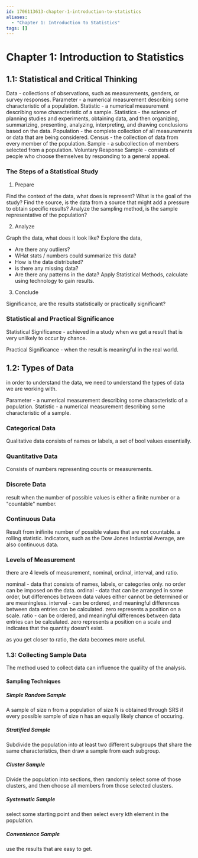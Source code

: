 ```yaml
---
id: 1706113613-chapter-1-introduction-to-statistics
aliases:
  - "Chapter 1: Introduction to Statistics"
tags: []
---
```


# Chapter 1: Introduction to Statistics

## 1.1: Statistical and Critical Thinking

Data - collections of observations, such as measurements, genders, or survey responses.
Parameter - a numerical measurement describing some characteristic of a population.
Statistic - a numerical measurement describing some characteristic of a sample.
Statistics - the science of planning studies and experiments, obtaining data, and then organizing, summarizing, presenting, analyzing, interpreting, and drawing conclusions based on the data.
Population - the complete collection of all measurements or data that are being considered.
Census - the collection of data from every member of the population.
Sample - a subcollection of members selected from a population.
Voluntary Response Sample - consists of people who choose themselves by responding to a general appeal.

### The Steps of a Statistical Study

1. Prepare

Find the context of the data, what does is represent? What is the goal of the study?
Find the source, is the data from a source that might add a pressure to obtain specific results?
Analyze the sampling method, is the sample representative of the population?

2. Analyze

Graph the data, what does it look like?
Explore the data,

- Are there any outliers?
- WHat stats / numbers could summarize this data?
- How is the data distributed?
- is there any missing data?
- Are there any patterns in the data?
  Apply Statistical Methods, calculate using technology to gain results.

3. Conclude

Significance, are the results statistically or practically significant?

### Statistical and Practical Significance

Statistical Significance - achieved in a study when we get a result that is very unlikely to occur by chance.

Practical Significance - when the result is meaningful in the real world.

## 1.2: Types of Data

in order to understand the data, we need to understand the types of data we are working with.

Parameter - a numerical measurement describing some characteristic of a population.
Statistic - a numerical measurement describing some characteristic of a sample.

### Categorical Data

Qualitative data consists of names or labels, a set of bool values essentially.

### Quantitative Data

Consists of numbers representing counts or measurements.

### Discrete Data

result when the number of possible values is either a finite number or a "countable" number.

### Continuous Data

Result from inifinite number of possible values that are not countable. a rolling statistic.
Indicators, such as the Dow Jones Industrial Average, are also continuous data.

### Levels of Measurement

there are 4 levels of measurement, nominal, ordinal, interval, and ratio.

nominal - data that consists of names, labels, or categories only. no order can be imposed on the data.
ordinal - data that can be arranged in some order, but differences between data values either cannot be determined or are meaningless.
interval - can be ordered, and meaningful differences between data entries can be calculated. zero represents a position on a scale.
ratio - can be ordered, and meaningful differences between data entries can be calculated. zero represents a position on a scale and indicates that the quantity doesn't exist.

as you get closer to ratio, the data becomes more useful.

### 1.3: Collecting Sample Data

The method used to collect data can influence the qualilty of the analysis.

#### Sampling Techniques

##### Simple Random Sample

A sample of size n from a population of size N is obtained through SRS if every possible sample of size n has an equally likely chance of occuring.

##### Stratified Sample

Subdivide the population into at least two different subgroups that share the same characteristics, then draw a sample from each subgroup.

##### Cluster Sample

Divide the population into sections, then randomly select some of those clusters, and then choose all members from those selected clusters.

##### Systematic Sample

select some starting point and then select every kth element in the population.

##### Convenience Sample

use the results that are easy to get.
